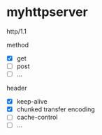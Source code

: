 # myhttpserver

http/1.1

method
- [x] get
- [ ] post
- [ ] ...

header
- [x] keep-alive
- [x] chunked transfer encoding
- [ ] cache-control
- [ ] ...
